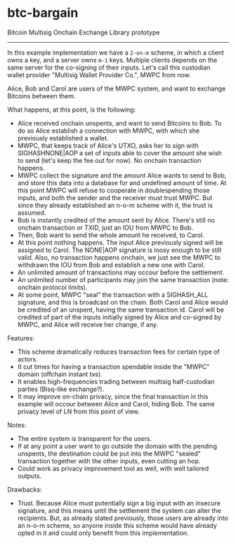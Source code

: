# btc-bargain

Bitcoin Multisig Onchain Exchange Library prototype

---

In this example implementation we have a `2-on-m` scheme, in which a client owns a key, and a server owns `m-1` keys. 
Multiple clients depends on the same server for the co-signing of their inputs. 
Let's call this custodian wallet provider "Multisig Wallet Provider Co.", MWPC from now.

Alice, Bob and Carol are users of the MWPC system, and want to exchange Bitcoins between them.

What happens, at this point, is the following:

- Alice received onchain unspents, and want to send Bitcoins to Bob. To do so Alice establish a connection with MWPC, with which she previously established a wallet. 
- MWPC, that keeps track of Alice's UTXO, asks her to sign with SIGHASHNONE|AOP a set of inputs able to cover the amount she wish to send (let's keep the fee out for now). No onchain transaction happens.
- MWPC collect the signature and the amount Alice wants to send to Bob, and store this data into a database for and undefined amount of time. At this point MWPC will refuse to cooperate in doublespending those inputs, and both the sender and the receiver must trust MWPC. But since they already established an n-o-m scheme with it, the trust is assumed.
- Bob is instantly credited of the amount sent by Alice. There's still no onchain transaction or TXID, just an IOU from MWPC to Bob.
- Then, Bob want to send the whole amount he received, to Carol.
- At this point nothing happens. The input Alice previously signed will be assigned to Carol. The NONE|AOP signature is loosy enough to be still valid. Also, no transaction happens onchain, we just see the MWPC to withdrawn the IOU from Bob and establish a new one with Carol.
- An unlimited amount of transactions may occour before the settlement.
- An unlimited number of participants may join the same transaction (note: onchain protocol limits).
- At some point, MWPC "seal" the transaction with a SIGHASH_ALL signature, and this is broadcast on the chain. Both Carol and Alice would be credited of an unspent, having the same transaction id. Carol will be credited of part of the inputs initially signed by Alice and co-signed by MWPC, and Alice will receive her change, if any.

Features:

- This scheme dramatically reduces transaction fees for certain type of actors.
- It cut times for having a transaction spendable inside the "MWPC" domain (offchain instant txs).
- It enables high-frequencies trading between multisig half-custodian parties (Bisq-like exchange?).
- It may improve on-chain privacy, since the final transaction in this example will occour between Alice and Carol, hiding Bob. The same privacy level of LN from this point of view.

Notes:

- The entire system is transparent for the users.
- If at any point a user want to go outside the domain with the pending unspents, the destination could be put into the MWPC "sealed" transaction together with the other inputs, even cutting an hop.
- Could work as privacy improvement tool as well, with well tailored outputs.

Drawbacks:

- Trust. Because Alice must potentially sign a big input with an insecure signature, and this means until the settlement the system can alter the recipients. But, as already stated previously, those users are already into an n-o-m scheme, so anyone inside this scheme would have already opted in it and could only benefit from this implementation.
